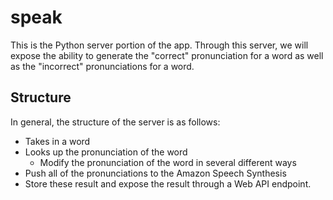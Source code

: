speak 
===

This is the Python server portion of the app. Through this server, we will expose the ability to generate the "correct" pronunciation for a word as well as the "incorrect" pronunciations for a word. 

## Structure

In general, the structure of the server is as follows:
- Takes in a word
- Looks up the pronunciation of the word
    - Modify the pronunciation of the word in several different ways
- Push all of the pronunciations to the Amazon Speech Synthesis
- Store these result and expose the result through a Web API endpoint.

